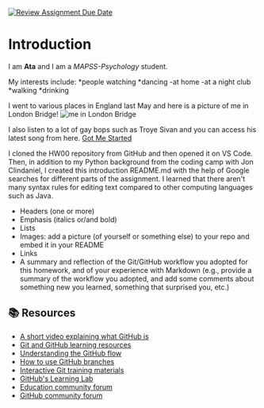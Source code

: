 [![Review Assignment Due Date](https://classroom.github.com/assets/deadline-readme-button-24ddc0f5d75046c5622901739e7c5dd533143b0c8e959d652212380cedb1ea36.svg)](https://classroom.github.com/a/bEPlIkIB)

# Introduction

I am **Ata** and I am a *MAPSS-Psychology* student. 

My interests include:
*people watching
*dancing
  -at home
  -at a night club
*walking
*drinking

I went to various places in England last May and here is a picture of me in 
London Bridge!
![me in London Bridge](Desktop/MACS_30111/hw00-ataalg/IMG_8265.jpeg)

I also listen to a lot of gay bops such as Troye Sivan and you can access his
latest song from here. [Got Me Started](https://www.youtube.com/watch?v=WjLcVqjIkLo)

I cloned the HW00 repository from GitHub and then opened it on VS Code. Then, 
in addition to my Python background from the coding camp with Jon Clindaniel,
I created this introduction README.md with the help of Google searches for 
different parts of the assignment. I learned that there aren't many syntax rules
for editing text compared to other computing languages such as Java.

* Headers (one or more)
* Emphasis (italics or/and bold)
* Lists
* Images: add a picture (of yourself or something else) to your repo and embed it in your README
* Links
* A summary and reflection of the Git/GitHub workflow you adopted for this homework, and of your experience with Markdown (e.g., provide a summary of the workflow you adopted, and add some comments about something new you learned, something that surprised you, etc.)



## 📚  Resources 
* [A short video explaining what GitHub is](https://www.youtube.com/watch?v=w3jLJU7DT5E&feature=youtu.be) 
* [Git and GitHub learning resources](https://docs.github.com/en/github/getting-started-with-github/git-and-github-learning-resources) 
* [Understanding the GitHub flow](https://guides.github.com/introduction/flow/)
* [How to use GitHub branches](https://www.youtube.com/watch?v=H5GJfcp3p4Q&feature=youtu.be)
* [Interactive Git training materials](https://githubtraining.github.io/training-manual/#/01_getting_ready_for_class)
* [GitHub's Learning Lab](https://lab.github.com/)
* [Education community forum](https://education.github.community/)
* [GitHub community forum](https://github.community/)
